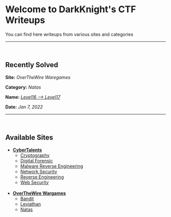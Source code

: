 # Welcome to DarkKnight's CTF Writeups
You can find here writeups from various sites and categories

______________________________________________________
<br>

## Recently Solved
**Site:** *OverTheWire Waregames*

**Category:** *Natas* 

**Name:** [*Level16 --> Level17*](https://omarelshopky.github.io/CTF_Writeups/Wargames/Natas/Level16_Level17/)

**Date:** *Jan 7, 2022*

______________________________________________________
<br>


## Available Sites
- [**CyberTalents**](/CTF_Writeups/CyberTalents)
  - [Cryptography](/CTF_Writeups/CyberTalents/Cryptography)
  - [Digital Forensic](/CTF_Writeups/CyberTalents/Digital_Forensic)
  - [Malware Reverse Engineering](/CTF_Writeups/CyberTalents/Malware_Reverse_Engineering)
  - [Network Security](/CTF_Writeups/CyberTalents/Network_Security)
  - [Reverse Engineering](/CTF_Writeups/CyberTalents/Reverse_Engineering)
  - [Web Security](/CTF_Writeups/CyberTalents/Web_Security)
<br><br>
- [**OverTheWire Wargames**](/CTF_Writeups/Wargames)
  - [Bandit](/CTF_Writeups/Wargames/Bandit) 
  - [Leviathan](/CTF_Writeups/Wargames/Leviathan)
  - [Natas](/CTF_Writeups/Wargames/Natas)


